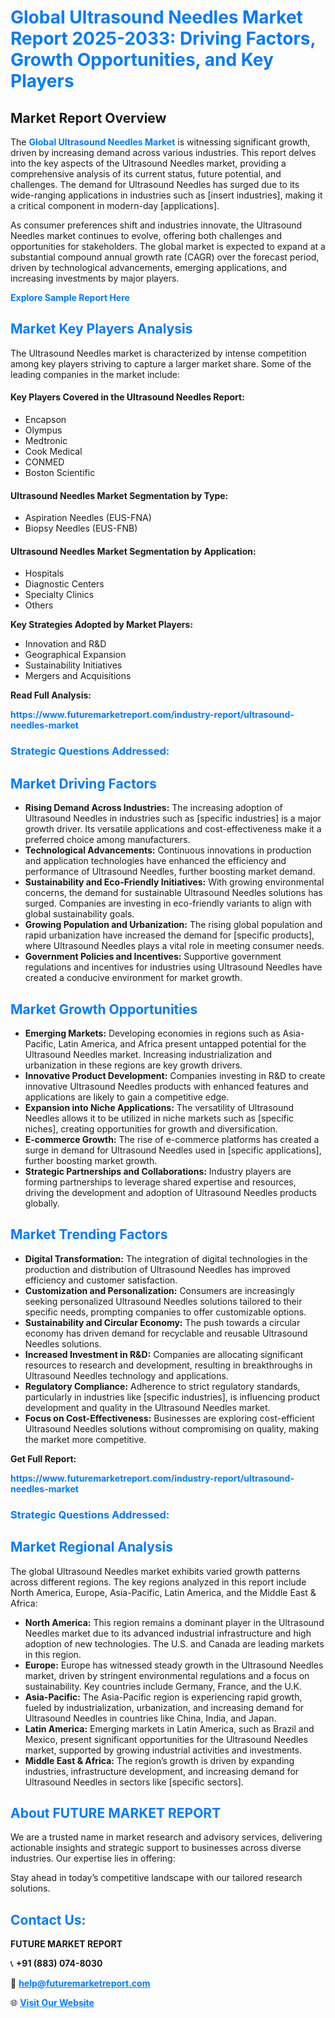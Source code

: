 <h1 style="color: #007BFF;">Global Ultrasound Needles Market Report 2025-2033: Driving Factors, Growth Opportunities, and Key Players</h1>

<section id="overview">
<h2>Market Report Overview</h2>
<p>The <a href="https://www.futuremarketreport.com/industry-report/ultrasound-needles-market" style="color: #007BFF; text-decoration: none;"><strong>Global Ultrasound Needles Market</strong></a> is witnessing significant growth, driven by increasing demand across various industries. This report delves into the key aspects of the Ultrasound Needles market, providing a comprehensive analysis of its current status, future potential, and challenges. The demand for Ultrasound Needles has surged due to its wide-ranging applications in industries such as [insert industries], making it a critical component in modern-day [applications].</p>
<p>As consumer preferences shift and industries innovate, the Ultrasound Needles market continues to evolve, offering both challenges and opportunities for stakeholders. The global market is expected to expand at a substantial compound annual growth rate (CAGR) over the forecast period, driven by technological advancements, emerging applications, and increasing investments by major players.</p>
</section>

<section id="overview">
<p><a href="https://www.futuremarketreport.com/request-sample/reportId=43088" style="color: #007BFF; text-decoration: none;"><strong>Explore Sample Report Here</strong></a></p>
</section>

<section id="key-players">
<h2 style="color: #007BFF;">Market Key Players Analysis</h2>
<p>The Ultrasound Needles market is characterized by intense competition among key players striving to capture a larger market share. Some of the leading companies in the market include:</p>
<h4>Key Players Covered in the Ultrasound Needles Report:</h4>
<ul><li>Encapson</li><li>Olympus</li><li>Medtronic</li><li>Cook Medical</li><li>CONMED</li><li>Boston Scientific</li></ul>
<h4>Ultrasound Needles Market Segmentation by Type:</h4>
<ul><li>Aspiration Needles (EUS-FNA)</li><li>Biopsy Needles (EUS-FNB)</li></ul>

<h4>Ultrasound Needles Market Segmentation by Application:</h4>
<ul><li>Hospitals</li><li>Diagnostic Centers</li><li>Specialty Clinics</li><li>Others</li></ul>
<p><strong>Key Strategies Adopted by Market Players:</strong></p>
<ul>
<li>Innovation and R&D</li>
<li>Geographical Expansion</li>
<li>Sustainability Initiatives</li>
<li>Mergers and Acquisitions</li>
</ul>
</section>

<section>
<p><strong>Read Full Analysis: </strong></p><a href="https://www.futuremarketreport.com/industry-report/ultrasound-needles-market" style="color: #007BFF; text-decoration: none;"><strong>https://www.futuremarketreport.com/industry-report/ultrasound-needles-market</strong></a>
<h3 style="color: #007BFF;">Strategic Questions Addressed:</h3>
</section>

<section id="driving-factors">
<h2 style="color: #007BFF;">Market Driving Factors</h2>
<ul>
<li><strong>Rising Demand Across Industries:</strong> The increasing adoption of Ultrasound Needles in industries such as [specific industries] is a major growth driver. Its versatile applications and cost-effectiveness make it a preferred choice among manufacturers.</li>
<li><strong>Technological Advancements:</strong> Continuous innovations in production and application technologies have enhanced the efficiency and performance of Ultrasound Needles, further boosting market demand.</li>
<li><strong>Sustainability and Eco-Friendly Initiatives:</strong> With growing environmental concerns, the demand for sustainable Ultrasound Needles solutions has surged. Companies are investing in eco-friendly variants to align with global sustainability goals.</li>
<li><strong>Growing Population and Urbanization:</strong> The rising global population and rapid urbanization have increased the demand for [specific products], where Ultrasound Needles plays a vital role in meeting consumer needs.</li>
<li><strong>Government Policies and Incentives:</strong> Supportive government regulations and incentives for industries using Ultrasound Needles have created a conducive environment for market growth.</li>
</ul>
</section>

<section id="growth-opportunities">
<h2 style="color: #007BFF;">Market Growth Opportunities</h2>
<ul>
<li><strong>Emerging Markets:</strong> Developing economies in regions such as Asia-Pacific, Latin America, and Africa present untapped potential for the Ultrasound Needles market. Increasing industrialization and urbanization in these regions are key growth drivers.</li>
<li><strong>Innovative Product Development:</strong> Companies investing in R&D to create innovative Ultrasound Needles products with enhanced features and applications are likely to gain a competitive edge.</li>
<li><strong>Expansion into Niche Applications:</strong> The versatility of Ultrasound Needles allows it to be utilized in niche markets such as [specific niches], creating opportunities for growth and diversification.</li>
<li><strong>E-commerce Growth:</strong> The rise of e-commerce platforms has created a surge in demand for Ultrasound Needles used in [specific applications], further boosting market growth.</li>
<li><strong>Strategic Partnerships and Collaborations:</strong> Industry players are forming partnerships to leverage shared expertise and resources, driving the development and adoption of Ultrasound Needles products globally.</li>
</ul>
</section>

<section id="trending-factors">
<h2 style="color: #007BFF;">Market Trending Factors</h2>
<ul>
<li><strong>Digital Transformation:</strong> The integration of digital technologies in the production and distribution of Ultrasound Needles has improved efficiency and customer satisfaction.</li>
<li><strong>Customization and Personalization:</strong> Consumers are increasingly seeking personalized Ultrasound Needles solutions tailored to their specific needs, prompting companies to offer customizable options.</li>
<li><strong>Sustainability and Circular Economy:</strong> The push towards a circular economy has driven demand for recyclable and reusable Ultrasound Needles solutions.</li>
<li><strong>Increased Investment in R&D:</strong> Companies are allocating significant resources to research and development, resulting in breakthroughs in Ultrasound Needles technology and applications.</li>
<li><strong>Regulatory Compliance:</strong> Adherence to strict regulatory standards, particularly in industries like [specific industries], is influencing product development and quality in the Ultrasound Needles market.</li>
<li><strong>Focus on Cost-Effectiveness:</strong> Businesses are exploring cost-efficient Ultrasound Needles solutions without compromising on quality, making the market more competitive.</li>
</ul>
</section>

<section>
<p><strong>Get Full Report: </strong></p><a href="https://www.futuremarketreport.com/industry-report/ultrasound-needles-market" style="color: #007BFF; text-decoration: none;"><strong>https://www.futuremarketreport.com/industry-report/ultrasound-needles-market</strong></a>
<h3 style="color: #007BFF;">Strategic Questions Addressed:</h3>
</section>


<section id="regional-analysis">
<h2 style="color: #007BFF;">Market Regional Analysis</h2>
<p>The global Ultrasound Needles market exhibits varied growth patterns across different regions. The key regions analyzed in this report include North America, Europe, Asia-Pacific, Latin America, and the Middle East & Africa:</p>
<ul>
<li><strong>North America:</strong> This region remains a dominant player in the Ultrasound Needles market due to its advanced industrial infrastructure and high adoption of new technologies. The U.S. and Canada are leading markets in this region.</li>
<li><strong>Europe:</strong> Europe has witnessed steady growth in the Ultrasound Needles market, driven by stringent environmental regulations and a focus on sustainability. Key countries include Germany, France, and the U.K.</li>
<li><strong>Asia-Pacific:</strong> The Asia-Pacific region is experiencing rapid growth, fueled by industrialization, urbanization, and increasing demand for Ultrasound Needles in countries like China, India, and Japan.</li>
<li><strong>Latin America:</strong> Emerging markets in Latin America, such as Brazil and Mexico, present significant opportunities for the Ultrasound Needles market, supported by growing industrial activities and investments.</li>
<li><strong>Middle East & Africa:</strong> The region’s growth is driven by expanding industries, infrastructure development, and increasing demand for Ultrasound Needles in sectors like [specific sectors].</li>
</ul>
</section>

<footer>
<h2 style="color: #007BFF;">About FUTURE MARKET REPORT</h2>
<p>We are a trusted name in market research and advisory services, delivering actionable insights and strategic support to businesses across diverse industries. Our expertise lies in offering:</p>

<p>Stay ahead in today’s competitive landscape with our tailored research solutions.</p>

<h2 style="color: #007BFF;">Contact Us:</h2>
<p><strong>FUTURE MARKET REPORT</strong></p>
<p>📞 <strong>+91 (883) 074-8030</strong></p>
<p>📧 <strong><a href="mailto:help@futuremarketreport.com" style="color: #007BFF;">help@futuremarketreport.com</a></strong></p>
<p>🌐 <strong><a href="https://www.futuremarketreport.com/" style="color: #007BFF;">Visit Our Website</a></strong></p>
</footer>